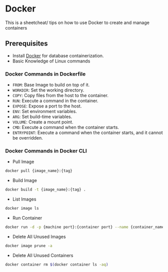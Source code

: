 # Docker 

This is a sheetcheat/ tips on how to use Docker to create and manage containers

## Prerequisites

- Install [Docker](https://www.docker.com/products/docker-desktop/) for database containerization.
- Basic Knowledge of Linux commands

### Docker Commands in Dockerfile

- `FROM`: Base Image to build on top of it.
- `WORKDIR`: Set the working directory. 
- `COPY`: Copy files from the host to the container.
- `RUN`: Execute a command in the container.
- `EXPOSE`: Expose a port to the host. 
- `ENV`: Set environment variables.
- `ARG`: Set build-time variables.
- `VOLUME`: Create a mount point.
- `CMD`: Execute a command when the container starts.
- `ENTRYPOINT`: Execute a command when the container starts, and it cannot be overridden.

### Docker Commands in Docker CLI

- Pull Image
```bash
docker pull {image_name}:{tag} 
```

- Build Image
```bash
docker build -t {image_name}:{tag} .
```

- List Images
```bash
docker image ls
```

- Run Container
```bash
docker run -d -p {machine port}:{container port} --name {container_name} {image_name}:{tag}
```

- Delete All Unused Images
```bash
docker image prune -a
```

- Delete All Unused Containers
```bash
docker container rm $(docker container ls -aq)
```
